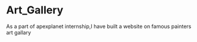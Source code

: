 # Art_Gallery
As a part of apexplanet internship,I have built a website on famous painters art gallary
